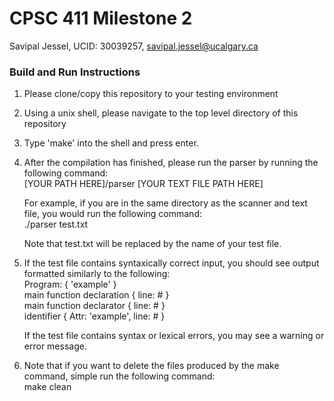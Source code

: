 # CPSC 411 Milestone 2

Savipal Jessel, UCID: 30039257, savipal.jessel@ucalgary.ca

### Build and Run Instructions

1. Please clone/copy this repository to your testing environment
2. Using a unix shell, please navigate to the top level directory of this repository
3. Type 'make' into the shell and press enter. <br />
4. After the compilation has finished, please run the parser by running the following command: <br />
    [YOUR PATH HERE]/parser    [YOUR TEXT FILE PATH HERE]

    For example, if you are in the same directory as the scanner and text file, you would run the following command: <br />
    ./parser test.txt <br />

    Note that test.txt will be replaced by the name of your test file.

5. If the test file contains syntaxically correct input, you should see output formatted similarly to the following: <br />
            Program: { 'example' } <br />
                main function declaration { line: # } <br />
                    main function declarator { line: # } <br />
                        identifier { Attr: 'example', line: # } <br />

   If the test file contains syntax or lexical errors, you may see a warning or error message. 

6. Note that if you want to delete the files produced by the make command, simple run the following command: <br />
    make clean



